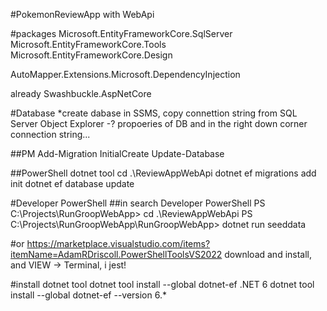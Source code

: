 #PokemonReviewApp with WebApi

#packages
Microsoft.EntityFrameworkCore.SqlServer
Microsoft.EntityFrameworkCore.Tools
Microsoft.EntityFrameworkCore.Design

AutoMapper.Extensions.Microsoft.DependencyInjection

already Swashbuckle.AspNetCore

#Database *create dabase in SSMS, copy connettion string from SQL Server Object Explorer -? propoeries of DB and in the right down corner connection string...

##PM Add-Migration InitialCreate Update-Database


##PowerShell dotnet tool cd .\ReviewAppWebApi
dotnet ef migrations add init dotnet ef database update

#Developer PowerShell ##in search Developer PowerShell PS C:\Projects\RunGroopWebApp> cd .\ReviewAppWebApi
PS C:\Projects\RunGroopWebApp\RunGroopWebApp> dotnet run seeddata

#or https://marketplace.visualstudio.com/items?itemName=AdamRDriscoll.PowerShellToolsVS2022 download and install, and VIEW -> Terminal, i jest!

#install dotnet tool dotnet tool install --global dotnet-ef .NET 6 dotnet tool install --global dotnet-ef --version 6.*